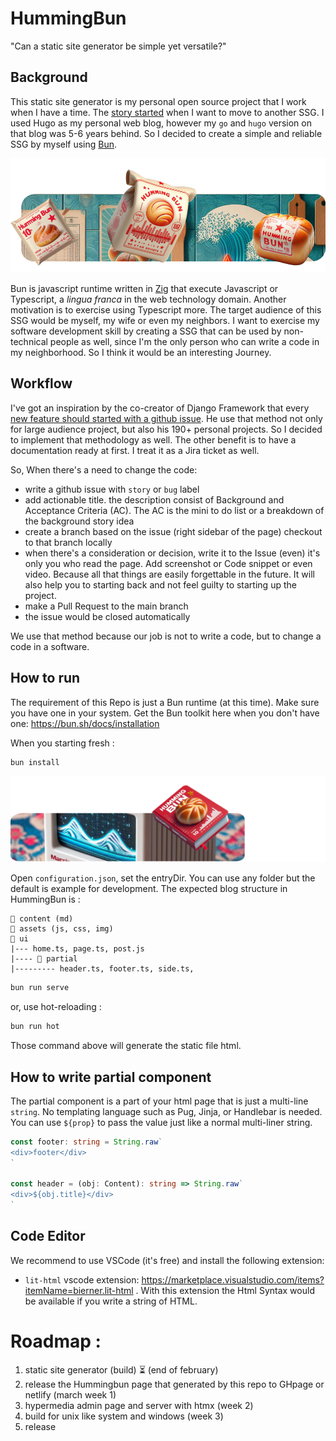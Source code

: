 # HummingBun
"Can a static site generator be simple yet versatile?"

## Background 
This static site generator is my personal open source project that I work when I have a time. The [story started](https://github.com/andirkh/andirkh/issues/5) when I want to move to another SSG. I used Hugo as my personal web blog, however my `go` and `hugo` version on that blog was 5-6 years behind. So I decided to create a simple and reliable SSG by myself using [Bun](https://bun.sh/). 

![header](readme_header.png)

Bun is javascript runtime written in [Zig](https://ziglang.org/) that execute Javascript or Typescript, a *lingua franca* in the web technology domain. Another motivation is to exercise using Typescript more. The target audience of this SSG would be myself, my wife or even my neighbors. I want to exercise my software development skill by creating a SSG that can be used by non-technical people as well, since I'm the only person who can write a code in my neighborhood. So I think it would be an interesting Journey.

## Workflow
I've got an inspiration by the co-creator of Django Framework that every [new feature should started with a github issue](https://simonwillison.net/2022/Jan/12/how-i-build-a-feature/). He use that method not only for large audience project, but also his 190+ personal projects. So I decided to implement that methodology as well. The other benefit is to have a documentation ready at first. I treat it as a Jira ticket as well.

So, When there's a need to change the code:
- write a github issue with `story` or `bug` label
- add actionable title. the description consist of Background and Acceptance Criteria (AC). The AC is the mini to do list or a breakdown of the background story idea
- create a branch based on the issue (right sidebar of the page) checkout to that branch locally
- when there's a consideration or decision, write it to the Issue (even) it's only you who read the page. Add screenshot or Code snippet or even video. Because all that things are easily forgettable in the future. It will also help you to starting back and not feel guilty to starting up the project.
- make a Pull Request to the main branch
- the issue would be closed automatically

We use that method because our job is not to write a code, but to change a code in a software.


## How to run 
The requirement of this Repo is just a Bun runtime (at this time). Make sure you have one in your system. Get the Bun toolkit here when you don't have one: https://bun.sh/docs/installation

When you starting fresh :
```
bun install
```

![header2](readme_header2.png)

Open `configuration.json`, set the entryDir. You can use any folder but the default is example for development.
The expected blog structure in HummingBun is :

```
📁 content (md)
📁 assets (js, css, img)
📁 ui
|--- home.ts, page.ts, post.js
|---- 📁 partial
|--------- header.ts, footer.ts, side.ts,
```

```js
bun run serve
```

or, use hot-reloading :

```js
bun run hot
```

Those command above will generate the static file html.

## How to write partial component
The partial component is a part of your html page that is just a multi-line `string`. No templating language such as Pug, Jinja, or Handlebar is needed. You can use `${prop}` to pass the value just like a normal multi-liner string.

```typescript
const footer: string = String.raw`
<div>footer</div>
`

const header = (obj: Content): string => String.raw`
<div>${obj.title}</div>
`
```

## Code Editor
We recommend to use VSCode (it's free) and install the following extension: 
- `lit-html` vscode extension: https://marketplace.visualstudio.com/items?itemName=bierner.lit-html . With this extension the Html Syntax would be available if you write a string of HTML.

# Roadmap : 
1. static site generator (build) ⏳ (end of february)
2. release the Hummingbun page that generated by this repo to GHpage or netlify (march week 1)
3. hypermedia admin page and server with htmx (week 2)
4. build for unix like system and windows (week 3)
5. release